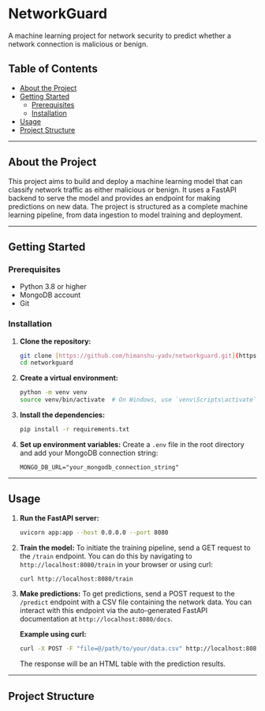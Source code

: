 # NetworkGuard

A machine learning project for network security to predict whether a network connection is malicious or benign.

## Table of Contents

- [About the Project](#about-the-project)
- [Getting Started](#getting-started)
  - [Prerequisites](#prerequisites)
  - [Installation](#installation)
- [Usage](#usage)
- [Project Structure](#project-structure)

---

## About the Project

This project aims to build and deploy a machine learning model that can classify network traffic as either malicious or benign. It uses a FastAPI backend to serve the model and provides an endpoint for making predictions on new data. The project is structured as a complete machine learning pipeline, from data ingestion to model training and deployment.

---

## Getting Started

### Prerequisites

- Python 3.8 or higher
- MongoDB account
- Git

### Installation

1.  **Clone the repository:**
    ```bash
    git clone [https://github.com/himanshu-yadv/networkguard.git](https://github.com/himanshu-yadv/networkguard.git)
    cd networkguard
    ```

2.  **Create a virtual environment:**
    ```bash
    python -m venv venv
    source venv/bin/activate  # On Windows, use `venv\Scripts\activate`
    ```

3.  **Install the dependencies:**
    ```bash
    pip install -r requirements.txt
    ```

4.  **Set up environment variables:**
    Create a `.env` file in the root directory and add your MongoDB connection string:
    ```
    MONGO_DB_URL="your_mongodb_connection_string"
    ```

---

## Usage

1.  **Run the FastAPI server:**
    ```bash
    uvicorn app:app --host 0.0.0.0 --port 8080
    ```

2.  **Train the model:**
    To initiate the training pipeline, send a GET request to the `/train` endpoint. You can do this by navigating to `http://localhost:8080/train` in your browser or using curl:
    ```bash
    curl http://localhost:8080/train
    ```

3.  **Make predictions:**
    To get predictions, send a POST request to the `/predict` endpoint with a CSV file containing the network data. You can interact with this endpoint via the auto-generated FastAPI documentation at `http://localhost:8080/docs`.

    **Example using curl:**
    ```bash
    curl -X POST -F "file=@/path/to/your/data.csv" http://localhost:8080/predict
    ```
    The response will be an HTML table with the prediction results.

---

## Project Structure
